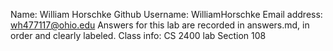 ﻿Name: William Horschke
Github Username: WilliamHorschke
Email address: wh477117@ohio.edu
Answers for this lab are recorded in answers.md, in order and clearly labeled.
  Class info: CS 2400 lab Section 108
